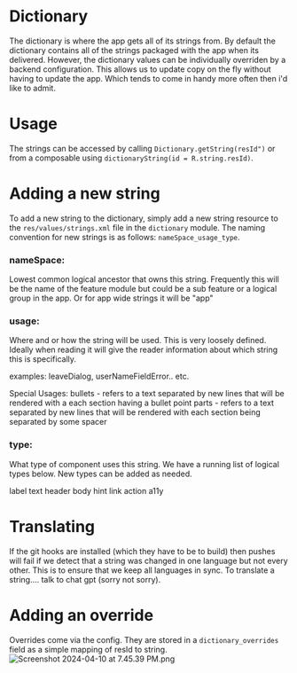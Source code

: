 
# Dictionary

The dictionary is where the app gets all of its strings from. By default the dictionary contains all of the
strings packaged with the app when its delivered. However, the dictionary values can be individually overriden
by a backend configuration. This allows us to update copy on the fly without having to update the app. Which tends to come
in handy more often then i'd like to admit. 

# Usage
The strings can be accessed by calling `Dictionary.getString(resId")` or from a composable using
`dictionaryString(id = R.string.resId)`.

# Adding a new string
To add a new string to the dictionary, simply add a new string resource to 
the `res/values/strings.xml` file in the `dictionary` module. The naming convention for new strings is
as follows: `nameSpace_usage_type`. 

### nameSpace:
Lowest common logical ancestor that owns this string.
Frequently this will be the name of the feature module but could be a sub feature or
a logical group in the app. Or for app wide strings it will be "app"

### usage:
Where and or how the string will be used. This is very loosely defined. Ideally when reading
it will give the reader information about which string this is specifically.

examples: leaveDialog, userNameFieldError.. etc.

Special Usages:
bullets - refers to a text separated by new lines that will be rendered with a each section having a bullet point
parts - refers to a text separated by new lines that will be rendered with each section being separated by some spacer

### type:
What type of component uses this string. We have a running list of logical types below.
New types can be added as needed.

label
text
header
body
hint
link
action
a11y

# Translating
If the git hooks are installed (which they have to be to build) then pushes will fail if we detect that
a string was changed in one language but not every other. This is to ensure that we keep all languages in sync.
To translate a string.... talk to chat gpt (sorry not sorry).

# Adding an override
Overrides come via the config. They are stored in a `dictionary_overrides` field as a simple mapping of resId to string.
![Screenshot 2024-04-10 at 7.45.39 PM.png](..%2F..%2F..%2F..%2F..%2F..%2Fvar%2Ffolders%2F5b%2Fzdfhv62d7tx6ggm053mvq1d40000gp%2FT%2FTemporaryItems%2FNSIRD_screencaptureui_COJcSY%2FScreenshot%202024-04-10%20at%207.45.39%20PM.png)